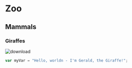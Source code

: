 # Zoo 
## Mammals
### Giraffes
![download](https://github.com/user-attachments/assets/a90b74c0-75e0-4bbd-ac2d-7bbfd338c13f)
``` javascript
var myVar = "Hello, worldn - I'm Gerald, the Giraffe!";
```
